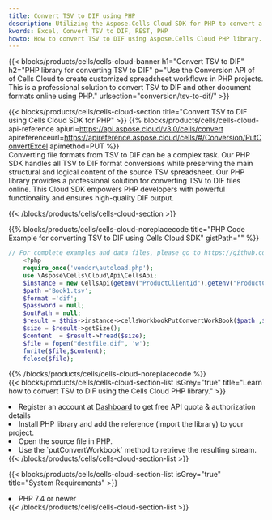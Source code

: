 ```yaml
---
title: Convert TSV to DIF using PHP 
description: Utilizing the Aspose.Cells Cloud SDK for PHP to convert a TSV format file to a DIF format file. 
kwords: Excel, Convert TSV to DIF, REST, PHP
howto: How to convert TSV to DIF using Aspose.Cells Cloud PHP library.
---
```



{{< blocks/products/cells/cells-cloud-banner h1="Convert TSV to DIF" h2="PHP library for converting TSV to DIF" p="Use the Conversion API of of Cells Cloud to create customized spreadsheet workflows in PHP projects. This is a professional solution to convert TSV to DIF and other document formats online using PHP." urlsection="conversion/tsv-to-dif/" >}}

{{< blocks/products/cells/cells-cloud-section  title="Convert TSV to DIF using Cells Cloud SDK for PHP" >}}
{{% blocks/products/cells/cells-cloud-api-reference  apiurl=https://api.aspose.cloud/v3.0/cells/convert  apireferenceurl=https://apireference.aspose.cloud/cells/#/Conversion/PutConvertExcel  apimethod=PUT %}}
<br/>
Converting file formats from TSV to DIF can be a complex task. Our PHP SDK handles all TSV to DIF format conversions while preserving the main structural and logical content of the source TSV spreadsheet. Our PHP library provides a professional solution for converting TSV to DIF files online. This Cloud SDK empowers PHP developers with powerful functionality and ensures high-quality DIF output.

{{< /blocks/products/cells/cells-cloud-section >}}

{{% blocks/products/cells/cells-cloud-noreplacecode title="PHP Code Example for converting TSV to DIF using Cells Cloud SDK" gistPath="" %}}
 
```php
// For complete examples and data files, please go to https://github.com/aspose-cells-cloud/aspose-cells-cloud-php/
    <?php
    require_once('vendor\autoload.php');
    use \Aspose\Cells\Cloud\Api\CellsApi;
    $instance = new CellsApi(getenv("ProductClientId"),getenv("ProductClientSecret"));
    $path ='Book1.tsv';    
    $format ='dif';
    $password = null;
    $outPath = null;      
    $result = $this->instance->cellsWorkbookPutConvertWorkBook($path ,$format, $password,  $outPath);
    $size = $result->getSize();
    $content  = $result->fread($size);
    $file = fopen("destfile.dif", 'w');
    fwrite($file,$content);
    fclose($file);
```
 
{{% /blocks/products/cells/cells-cloud-noreplacecode  %}}
<br/>
{{< blocks/products/cells/cells-cloud-section-list isGrey="true"  title="Learn how to convert TSV to DIF using the Cells Cloud PHP library." >}}
<li>Register an account at <a href="https://dashboard.aspose.cloud/">Dashboard</a> to get free API quota & authorization details</li>
<li>Install PHP library and add the reference (import the library) to your project.</li>
<li>Open the source file in PHP.</li>
<li>Use the `putConvertWorkbook` method to retrieve the resulting stream.</li>
{{< /blocks/products/cells/cells-cloud-section-list >}}

{{< blocks/products/cells/cells-cloud-section-list isGrey="true"  title="System Requirements" >}}
<li>PHP 7.4 or newer</li>
{{< /blocks/products/cells/cells-cloud-section-list >}}
